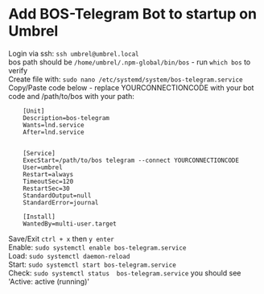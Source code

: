 
# Add BOS-Telegram Bot to startup on Umbrel  

Login via ssh: `ssh umbrel@umbrel.local`  
bos path should be `/home/umbrel/.npm-global/bin/bos` - run `which bos` to verify  
Create file with: `sudo nano /etc/systemd/system/bos-telegram.service`  
Copy/Paste code below - replace YOURCONNECTIONCODE with your bot code and /path/to/bos with your path:
```
    [Unit]
    Description=bos-telegram
    Wants=lnd.service
    After=lnd.service


    [Service] 
    ExecStart=/path/to/bos telegram --connect YOURCONNECTIONCODE
    User=umbrel
    Restart=always
    TimeoutSec=120
    RestartSec=30
    StandardOutput=null
    StandardError=journal

    [Install]
    WantedBy=multi-user.target
```
Save/Exit `ctrl + x` then `y enter`  
Enable: `sudo systemctl enable bos-telegram.service`  
Load: `sudo systemctl daemon-reload`  
Start: `sudo systemctl start bos-telegram.service`  
Check: `sudo systemctl status  bos-telegram.service` you should see 'Active: active (running)'
